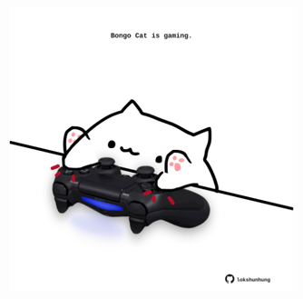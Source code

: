 <!-- built at 22/10/2023, 22:00:43 UTC -->
<p align="center">
  <img width="500" height="500" src="./ReadmeImage.svg">
</p>
